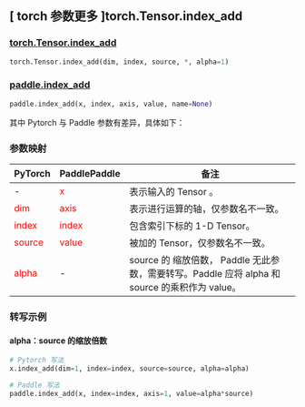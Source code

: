 ## [ torch 参数更多 ]torch.Tensor.index_add
### [torch.Tensor.index_add](https://pytorch.org/docs/stable/generated/torch.Tensor.index_add.html#torch.Tensor.index_add)

```python
torch.Tensor.index_add(dim, index, source, *, alpha=1)
```

### [paddle.index_add](https://www.paddlepaddle.org.cn/documentation/docs/zh/develop/api/paddle/index_add_cn.html#index-add)

```python
paddle.index_add(x, index, axis, value, name=None)
```

其中 Pytorch 与 Paddle 参数有差异，具体如下：
### 参数映射
| PyTorch       | PaddlePaddle | 备注                                                   |
| ------------- | ------------ | ------------------------------------------------------ |
| - | <font color='red'> x </font> | 表示输入的 Tensor 。  |
| <font color='red'> dim </font> | <font color='red'> axis </font> | 表示进行运算的轴，仅参数名不一致。  |
| <font color='red'> index </font> | <font color='red'> index </font> | 包含索引下标的 1-D Tensor。  |
| <font color='red'> source </font> | <font color='red'> value </font> | 被加的 Tensor，仅参数名不一致。  |
| <font color='red'> alpha </font> | - | source 的 缩放倍数， Paddle 无此参数，需要转写。Paddle 应将 alpha 和 source 的乘积作为 value。 |


### 转写示例
#### alpha：source 的缩放倍数
```python
# Pytorch 写法
x.index_add(dim=1, index=index, source=source, alpha=alpha)

# Paddle 写法
paddle.index_add(x, index=index, axis=1, value=alpha*source)
```
